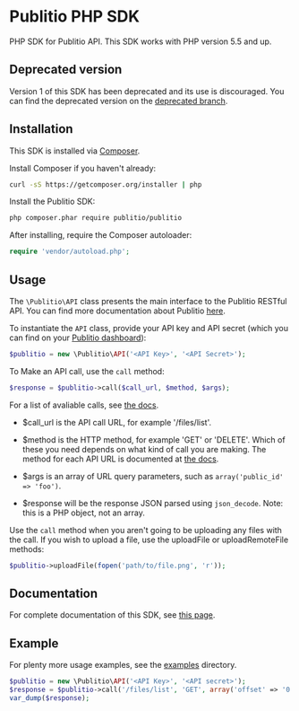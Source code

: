 # Publitio PHP SDK

PHP SDK for Publitio API. This SDK works with PHP version 5.5 and up.

## Deprecated version

Version 1 of this SDK has been deprecated and its use is discouraged.
You can find the deprecated version on the [deprecated branch](https://github.com/ob1y2k/publitio_php_sdk/tree/deprecated).

## Installation

This SDK is installed via [Composer](https://getcomposer.org/).

Install Composer if you haven't already:

```bash
curl -sS https://getcomposer.org/installer | php
```

Install the Publitio SDK:

```bash
php composer.phar require publitio/publitio
```

After installing, require the Composer autoloader:

```php
require 'vendor/autoload.php';
```

## Usage

The `\Publitio\API` class presents the main interface to the Publitio RESTful API.
You can find more documentation about Publitio [here](https://publit.io/docs).

To instantiate the `API` class, provide your
API key and API secret (which you can find
on your  [Publitio dashboard](https://publit.io/dashboard)):

```php
$publitio = new \Publitio\API('<API Key>', '<API Secret>');
```

To Make an API call, use the `call` method:

```php
$response = $publitio->call($call_url, $method, $args);
```

For a list of avaliable calls, see [the docs](https://publit.io/docs).

- $call_url is the API call URL, for example '/files/list'.

- $method is the HTTP method, for example 'GET' or 'DELETE'.
Which of these you need depends on what kind of call you are making.
The method for each API URL is documented at [the docs](https://publit.io/docs).

- $args is an array of URL query parameters, such as `array('public_id' => 'foo')`.

- $response will be the response JSON parsed using `json_decode`.
Note: this is a PHP object, not an array.

Use the `call` method when you aren't going to be uploading any files with the call.
If you wish to upload a file, use the uploadFile or uploadRemoteFile methods:

```php
$publitio->uploadFile(fopen('path/to/file.png', 'r'));
```

## Documentation

For complete documentation of this SDK,
see [this page](https://ob1y2k.github.io/publitio_php_sdk/html/annotated.html).

## Example

For plenty more usage examples, see the
[examples](https://github.com/ob1y2k/publitio_php_sdk/tree/master/examples) directory.

```php
$publitio = new \Publitio\API('<API Key>', '<API secret>');
$response = $publitio->call('/files/list', 'GET', array('offset' => '0', 'limit' => '10'));
var_dump($response);
```
